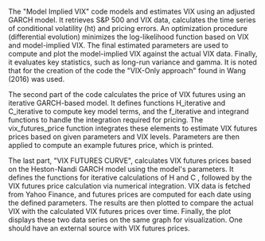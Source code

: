 The "Model Implied VIX" code models and estimates VIX using an adjusted GARCH model. 
It retrieves S&P 500 and VIX data, calculates the time series of conditional volatility (ht) and pricing errors. 
An optimization procedure (differential evolution) minimizes the log-likelihood function based on VIX and model-implied VIX.
The final estimated parameters are used to compute and plot the model-implied VIX against the actual VIX data. Finally, it evaluates key statistics, such as long-run variance and gamma.
It is noted that for the creation of the code the "VIX-Only approach" found in Wang (2016) was used.

The second part of the code calculates the price of VIX futures using an iterative GARCH-based model. It defines functions H_iterative and C_iterative to compute key model terms, and the f_iterative and integrand functions to handle the integration required for pricing. The vix_futures_price function integrates these elements to estimate VIX futures prices based on given parameters and VIX levels. Parameters are then applied to compute an example futures price, which is printed.

The last part, "VIX FUTURES CURVE", calculates VIX futures prices based on the Heston-Nandi GARCH model using the model's parameters. It defines the functions for iterative calculations of  H  and  C , followed by the VIX futures price calculation via numerical integration. VIX data is fetched from Yahoo Finance, and futures prices are computed for each date using the defined parameters. The results are then plotted to compare the actual VIX with the calculated VIX futures prices over time. Finally, the plot displays these two data series on the same graph for visualization. One should have an external source with VIX futures prices. 



